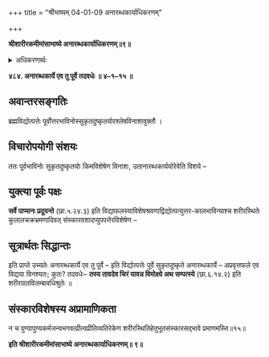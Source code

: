 +++
title = "श्रीभाष्यम् 04-01-09 अनारब्धकार्याधिकरणम्"

+++


**श्रीशारीरकमीमांसाभाष्ये अनारब्धकार्याधिकरणम्॥९॥**

<details><summary>अधिकरणार्थः</summary>

भगवदुपासकस्योक्तः सुकृतादिविनाशः फलदानप्रवृत्तपुण्यपापमात्रविषयः
</details>

**४८४. अनारब्धकार्ये एव तु पूर्वे तदवधेः ॥ ४–१–१५ ॥**

## अवान्तरसङ्गतिः

ब्रह्मविद्योत्पत्तेः पूर्वोत्तरभाविनोस्सुकृतदुष्कृतयोरश्लेषविनाशावुक्तौ ।

## विचारोपयोगी संशयः

ततः पूर्वभाविनोः सुकृतदुष्कृतयोः किमविशेषेण विनाशः, उतानारब्धकार्ययोरेवेति विशये –

## युक्त्या पूर्वः पक्षः

**सर्वे पाप्मानः प्रदूयन्ते** (छा.५.२४.३) इति विद्याफलस्याविशेषश्रवणाद्विद्योत्पत्युत्तर-कालभाविन्याश्च शरीरस्थितेः कुलालचक्रभ्रमणादिवत् संस्कारवशादप्युपपत्तेरविशेषेण –

## सूत्रार्थतः सिद्धान्तः

इति प्राप्ते उच्यतेः अनारब्धकार्ये एव तु पूर्वे – इति विद्योत्पत्तेः पूर्वे सुकृतदुष्कृते अनारब्धकार्ये – अप्रवृत्तफले एव विद्यया विनश्यतः; कुतः? तदवधेः– **तस्य तावदेव चिरं यावन्न विमोक्ष्ये अथ सम्पत्स्ये** (छा.६.१४.२) इति शरीरपातविलम्बावधिश्रुतेः ॥

## संस्कारविशेषस्य अप्रामाणिकता

न च पुण्यापुण्यकर्मजन्यभगवत्प्रीत्यप्रीतिव्यतिरेकेण शरीरस्थितिहेतुभूतसंस्कारसद्भावे प्रमाणमस्ति॥१५॥

**इति श्रीशारीरकमीमांसाभाष्ये अनारब्धकार्याधिकरणम्॥ ९॥**



